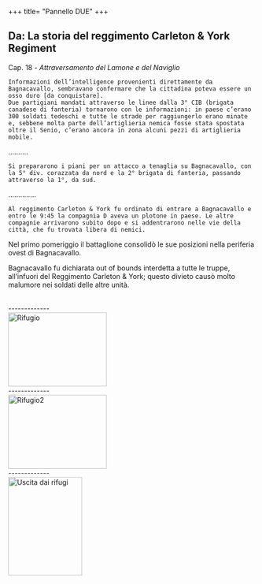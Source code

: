 +++
title= "Pannello DUE"
+++

<h2>Da: La storia del reggimento Carleton & York Regiment</h2>


Cap. 18 - <i>Attraversamento del Lamone e del Naviglio</i>

	Informazioni dell’intelligence provenienti direttamente da Bagnacavallo, sembravano confermare che la cittadina poteva essere un osso duro [da conquistare].
	Due partigiani mandati attraverso le linee dalla 3° CIB (brigata canadese di fanteria) tornarono con le informazioni: in paese c’erano 300 soldati tedeschi e tutte le strade per raggiungerlo erano minate e, sebbene molta parte dell’artiglieria nemica fosse stata spostata oltre il Senio, c’erano ancora in zona alcuni pezzi di artiglieria mobile.

……….

	Si prepararono i piani per un attacco a tenaglia su Bagnacavallo, con la 5° div. corazzata da nord e la 2° brigata di fanteria, passando attraverso la 1°, da sud.

…………..


	Al reggimento Carleton & York fu ordinato di entrare a Bagnacavallo e entro le 9:45 la compagnia D aveva un plotone in paese. Le altre compagnie arrivarono subito dopo e si addentrarono nelle vie della città, che fu trovata libera di nemici.
Nel primo pomeriggio il battaglione consolidò le sue posizioni nella periferia ovest di  Bagnacavallo.


Bagnacavallo fu dichiarata out of bounds interdetta a tutte le truppe, all’infuori del Reggimento Carleton & York; questo divieto causò molto malumore nei soldati delle altre unità.

<br>
-------------
<br>
<a href="/images/files/pannello2_1.jpg" target=_blank><img src="/images/files/pannello2_1.jpg"  width="200" height="150"title="Rifugio"></a>
<br>
-------------
<br>
<a href="/images/files/pannello2_2.jpg" target=_blank><img src="/images/files/pannello2_2.jpg"  width="200" height="150"title="Rifugio2"></a>
<br>
-------------
<br>
<a href="/images/files/pannello2_3.jpg" target=_blank><img src="/images/files/pannello2_3.jpg"  width="150" height="200"title="Uscita dai rifugi"></a>
